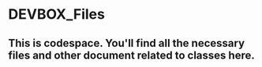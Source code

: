 # DEVBOX_Files
## This is codespace. You'll find all the necessary files and other document related to classes here.